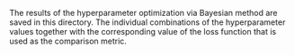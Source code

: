The results of the hyperparameter optimization via Bayesian method are saved in this directory. The individual combinations of the hyperparameter values together with the corresponding value of the loss function that is used as the comparison metric.

